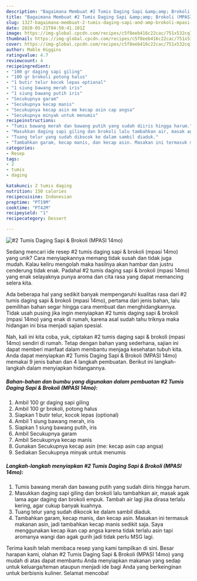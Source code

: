 ```yaml
---
description: "Bagaimana Membuat #2 Tumis Daging Sapi &amp;amp; Brokoli (MPASI 14mo) Anti Gagal"
title: "Bagaimana Membuat #2 Tumis Daging Sapi &amp;amp; Brokoli (MPASI 14mo) Anti Gagal"
slug: 1327-bagaimana-membuat-2-tumis-daging-sapi-and-amp-brokoli-mpasi-14mo-anti-gagal
date: 2020-05-21T04:50:41.101Z
image: https://img-global.cpcdn.com/recipes/c5f8eeb416c22cac/751x532cq70/2-tumis-daging-sapi-brokoli-mpasi-14mo-foto-resep-utama.jpg
thumbnail: https://img-global.cpcdn.com/recipes/c5f8eeb416c22cac/751x532cq70/2-tumis-daging-sapi-brokoli-mpasi-14mo-foto-resep-utama.jpg
cover: https://img-global.cpcdn.com/recipes/c5f8eeb416c22cac/751x532cq70/2-tumis-daging-sapi-brokoli-mpasi-14mo-foto-resep-utama.jpg
author: Mable Higgins
ratingvalue: 4.7
reviewcount: 4
recipeingredient:
- "100 gr daging sapi giling"
- "100 gr brokoli potong halus"
- "1 butir telur kocok lepas optional"
- "1 siung bawang merah iris"
- "1 siung bawang putih iris"
- "Secukupnya garam"
- "Secukupnya kecap manis"
- "Secukupnya kecap asin me kecap asin cap angsa"
- "Secukupnya minyak untuk menumis"
recipeinstructions:
- "Tumis bawang merah dan bawang putih yang sudah diiris hingga harum."
- "Masukkan daging sapi giling dan brokoli lalu tambahkan air, masak agak lama agar daging dan brokoli empuk. Tambah air lagi jika dirasa terlalu kering, agar cukup banyak kuahnya."
- "Tuang telur yang sudah dikocok ke dalam sambil diaduk."
- "Tambahkan garam, kecap manis, dan kecap asin. Masakan ini termasuk makanan asin, jadi tambahkan kecap manis sedikit saja. Saya menggunakan kecap ikan cap angsa karena tidak terlalu asin tapi aromanya wangi dan agak gurih jadi tidak perlu MSG lagi."
categories:
- Resep
tags:
- 2
- tumis
- daging

katakunci: 2 tumis daging 
nutrition: 150 calories
recipecuisine: Indonesian
preptime: "PT19M"
cooktime: "PT42M"
recipeyield: "1"
recipecategory: Dessert

---
```



![#2 Tumis Daging Sapi &amp; Brokoli (MPASI 14mo)](https://img-global.cpcdn.com/recipes/c5f8eeb416c22cac/751x532cq70/2-tumis-daging-sapi-brokoli-mpasi-14mo-foto-resep-utama.jpg)

Sedang mencari ide resep #2 tumis daging sapi &amp; brokoli (mpasi 14mo) yang unik? Cara menyiapkannya memang tidak susah dan tidak juga mudah. Kalau keliru mengolah maka hasilnya akan hambar dan justru cenderung tidak enak. Padahal #2 tumis daging sapi &amp; brokoli (mpasi 14mo) yang enak selayaknya punya aroma dan cita rasa yang dapat memancing selera kita.



Ada beberapa hal yang sedikit banyak mempengaruhi kualitas rasa dari #2 tumis daging sapi &amp; brokoli (mpasi 14mo), pertama dari jenis bahan, lalu pemilihan bahan segar hingga cara membuat dan menghidangkannya. Tidak usah pusing jika ingin menyiapkan #2 tumis daging sapi &amp; brokoli (mpasi 14mo) yang enak di rumah, karena asal sudah tahu triknya maka hidangan ini bisa menjadi sajian spesial.


Nah, kali ini kita coba, yuk, ciptakan #2 tumis daging sapi &amp; brokoli (mpasi 14mo) sendiri di rumah. Tetap dengan bahan yang sederhana, sajian ini dapat memberi manfaat dalam membantu menjaga kesehatan tubuh kita. Anda dapat menyiapkan #2 Tumis Daging Sapi &amp; Brokoli (MPASI 14mo) memakai 9 jenis bahan dan 4 langkah pembuatan. Berikut ini langkah-langkah dalam menyiapkan hidangannya.

<!--inarticleads1-->

##### Bahan-bahan dan bumbu yang digunakan dalam pembuatan #2 Tumis Daging Sapi &amp; Brokoli (MPASI 14mo):

1. Ambil 100 gr daging sapi giling
1. Ambil 100 gr brokoli, potong halus
1. Siapkan 1 butir telur, kocok lepas (optional)
1. Ambil 1 siung bawang merah, iris
1. Siapkan 1 siung bawang putih, iris
1. Ambil Secukupnya garam
1. Ambil Secukupnya kecap manis
1. Gunakan Secukupnya kecap asin (me: kecap asin cap angsa)
1. Sediakan Secukupnya minyak untuk menumis




<!--inarticleads2-->

##### Langkah-langkah menyiapkan #2 Tumis Daging Sapi &amp; Brokoli (MPASI 14mo):

1. Tumis bawang merah dan bawang putih yang sudah diiris hingga harum.
1. Masukkan daging sapi giling dan brokoli lalu tambahkan air, masak agak lama agar daging dan brokoli empuk. Tambah air lagi jika dirasa terlalu kering, agar cukup banyak kuahnya.
1. Tuang telur yang sudah dikocok ke dalam sambil diaduk.
1. Tambahkan garam, kecap manis, dan kecap asin. Masakan ini termasuk makanan asin, jadi tambahkan kecap manis sedikit saja. Saya menggunakan kecap ikan cap angsa karena tidak terlalu asin tapi aromanya wangi dan agak gurih jadi tidak perlu MSG lagi.




Terima kasih telah membaca resep yang kami tampilkan di sini. Besar harapan kami, olahan #2 Tumis Daging Sapi &amp; Brokoli (MPASI 14mo) yang mudah di atas dapat membantu Anda menyiapkan makanan yang sedap untuk keluarga/teman ataupun menjadi ide bagi Anda yang berkeinginan untuk berbisnis kuliner. Selamat mencoba!
